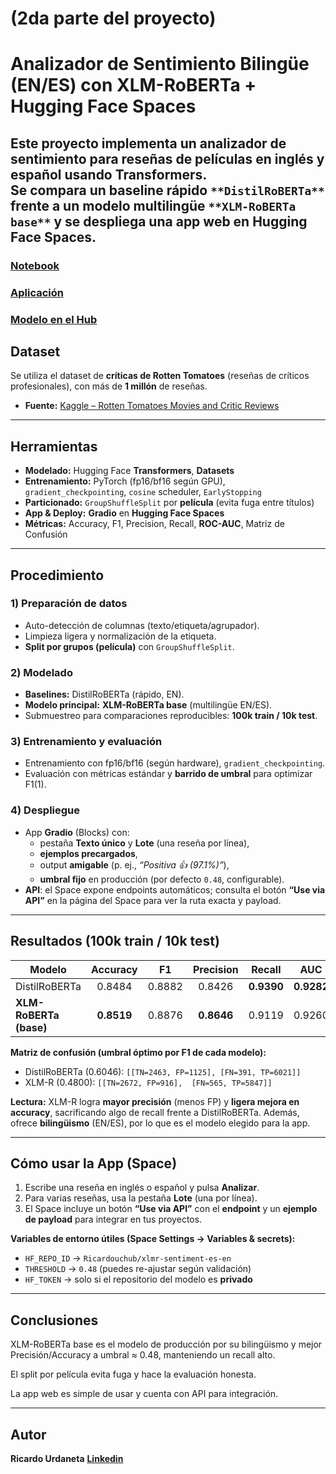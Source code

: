 # (2da parte del proyecto)

# Analizador de Sentimiento Bilingüe (EN/ES) con XLM-RoBERTa + Hugging Face Spaces

Este proyecto implementa un analizador de sentimiento para **reseñas de películas** en **inglés y español** usando **Transformers**.  
Se compara un baseline rápido `**DistilRoBERTa**` frente a un modelo **multilingüe** `**XLM-RoBERTa base**` y se despliega una **app web** en **Hugging Face Spaces**.
---

### [Notebook](./Notebook.ipynb)
### [Aplicación](https://huggingface.co/spaces/Ricardouchub/sentiment-es-en)
### [Modelo en el Hub](https://huggingface.co/Ricardouchub/xlmr-sentiment-es-en)

## Dataset

Se utiliza el dataset de **críticas de Rotten Tomatoes** (reseñas de críticos profesionales), con más de **1 millón** de reseñas.

- **Fuente:** [Kaggle – Rotten Tomatoes Movies and Critic Reviews](https://www.kaggle.com/datasets/stefanoleone992/rotten-tomatoes-movies-and-critic-reviews-dataset)

---

## Herramientas

- **Modelado:** Hugging Face **Transformers**, **Datasets**
- **Entrenamiento:** PyTorch (fp16/bf16 según GPU), `gradient_checkpointing`, `cosine` scheduler, `EarlyStopping`
- **Particionado:** `GroupShuffleSplit` por **película** (evita fuga entre títulos)
- **App & Deploy:** **Gradio** en **Hugging Face Spaces**
- **Métricas:** Accuracy, F1, Precision, Recall, **ROC-AUC**, Matriz de Confusión

---

## Procedimiento

### 1) Preparación de datos
- Auto-detección de columnas (texto/etiqueta/agrupador).
- Limpieza ligera y normalización de la etiqueta.
- **Split por grupos (película)** con `GroupShuffleSplit`.

### 2) Modelado
- **Baselines:** DistilRoBERTa (rápido, EN).
- **Modelo principal:** **XLM-RoBERTa base** (multilingüe EN/ES).
- Submuestreo para comparaciones reproducibles: **100k train / 10k test**.

### 3) Entrenamiento y evaluación
- Entrenamiento con fp16/bf16 (según hardware), `gradient_checkpointing`.
- Evaluación con métricas estándar y **barrido de umbral** para optimizar F1(1).

### 4) Despliegue
- App **Gradio** (Blocks) con:
  - pestaña **Texto único** y **Lote** (una reseña por línea),
  - **ejemplos precargados**,
  - output **amigable** (p. ej., *“Positiva 👍 (97.1%)”*),
  - **umbral fijo** en producción (por defecto `0.48`, configurable).
- **API**: el Space expone endpoints automáticos; consulta el botón **“Use via API”** en la página del Space para ver la ruta exacta y payload.

---

## Resultados (100k train / 10k test)

| Modelo               | Accuracy | F1     | Precision | Recall | AUC   | Umbral |
|----------------------|:-------:|:------:|:---------:|:------:|:-----:|:------:|
| DistilRoBERTa        | 0.8484  | 0.8882 | 0.8426    | **0.9390** | **0.9282** | 0.6046 |
| **XLM-RoBERTa (base)** | **0.8519** | 0.8876 | **0.8646** | 0.9119 | 0.9260 | **0.4800** |

**Matriz de confusión (umbral óptimo por F1 de cada modelo):**
- DistilRoBERTa (0.6046): `[[TN=2463, FP=1125], [FN=391, TP=6021]]`
- XLM-R (0.4800): `[[TN=2672, FP=916],  [FN=565, TP=5847]]`

**Lectura:** XLM-R logra **mayor precisión** (menos FP) y **ligera mejora en accuracy**, sacrificando algo de recall frente a DistilRoBERTa. Además, ofrece **bilingüismo** (EN/ES), por lo que es el modelo elegido para la app.

---

## Cómo usar la App (Space)

1. Escribe una reseña en inglés o español y pulsa **Analizar**.  
2. Para varias reseñas, usa la pestaña **Lote** (una por línea).  
3. El Space incluye un botón **“Use via API”** con el **endpoint** y un **ejemplo de payload** para integrar en tus proyectos.

**Variables de entorno útiles (Space Settings → Variables & secrets):**
- `HF_REPO_ID` → `Ricardouchub/xlmr-sentiment-es-en`
- `THRESHOLD` → `0.48` (puedes re-ajustar según validación)
- `HF_TOKEN` → solo si el repositorio del modelo es **privado**

---

## Conclusiones

XLM-RoBERTa base es el modelo de producción por su bilingüismo y mejor Precisión/Accuracy a umbral ≈ 0.48, manteniendo un recall alto.

El split por película evita fuga y hace la evaluación honesta.

La app web es simple de usar y cuenta con API para integración.

---

## Autor

**Ricardo Urdaneta** 
**[Linkedin](https://www.linkedin.com/in/ricardourdanetacastro/)**
